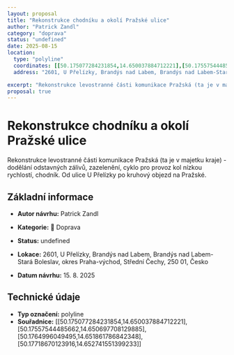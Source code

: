 ```yaml
---
layout: proposal
title: "Rekonstrukce chodníku a okolí Pražské ulice"
author: "Patrick Zandl"
category: "doprava"
status: "undefined"
date: 2025-08-15
location:
  type: "polyline"
  coordinates: [[50.175077284231854,14.650037884712221],[50.17557544485662,14.650697708129885],[50.1764996049495,14.651861786842348],[50.17718670123916,14.652741551399233]]
  address: "2601, U Přelízky, Brandýs nad Labem, Brandýs nad Labem-Stará Boleslav, okres Praha-východ, Střední Čechy, 250 01, Česko"

excerpt: "Rekonstrukce levostranné části komunikace Pražská (ta je v majetku kraje) - dodělání odstavných zálivů, zazelenění, cyklo pro provoz kol nízkou rychlostí, chodník."
proposal: true
---
```


# Rekonstrukce chodníku a okolí Pražské ulice

Rekonstrukce levostranné části komunikace Pražská (ta je v majetku kraje) - dodělání odstavných zálivů, zazelenění, cyklo pro provoz kol nízkou rychlostí, chodník. Od ulice U Přelízky po kruhový objezd na Pražské.

## Základní informace

- **Autor návrhu:** Patrick Zandl
- **Kategorie:** 🚌 Doprava
- **Status:** undefined
- **Lokace:** 2601, U Přelízky, Brandýs nad Labem, Brandýs nad Labem-Stará Boleslav, okres Praha-východ, Střední Čechy, 250 01, Česko

- **Datum návrhu:** 15. 8. 2025

## Technické údaje

- **Typ označení:** polyline
- **Souřadnice:** [[50.175077284231854,14.650037884712221],[50.17557544485662,14.650697708129885],[50.1764996049495,14.651861786842348],[50.17718670123916,14.652741551399233]]
